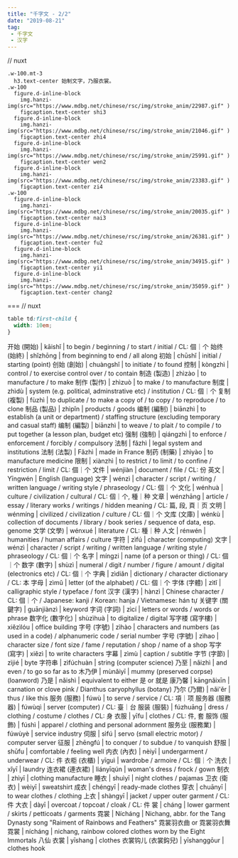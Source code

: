 ```yaml
---
title: "千字文 - 2/2"
date: "2019-08-21"
tag: 
 - 千字文
 - 汉字
---
```

// nuxt

```pug
.w-100.mt-3
  h3.text-center 始制文字，乃服衣裳。
.w-100
  figure.d-inline-block
    img.hanzi-img(src="https://www.mdbg.net/chinese/rsc/img/stroke_anim/22987.gif" )
    figcaption.text-center shi3
  figure.d-inline-block
    img.hanzi-img(src="https://www.mdbg.net/chinese/rsc/img/stroke_anim/21046.gif" )
    figcaption.text-center zhi4
  figure.d-inline-block
    img.hanzi-img(src="https://www.mdbg.net/chinese/rsc/img/stroke_anim/25991.gif" )
    figcaption.text-center wen2
  figure.d-inline-block
    img.hanzi-img(src="https://www.mdbg.net/chinese/rsc/img/stroke_anim/23383.gif" )
    figcaption.text-center zi4
.w-100
  figure.d-inline-block
    img.hanzi-img(src="https://www.mdbg.net/chinese/rsc/img/stroke_anim/20035.gif" )
    figcaption.text-center nai3
  figure.d-inline-block
    img.hanzi-img(src="https://www.mdbg.net/chinese/rsc/img/stroke_anim/26381.gif" )
    figcaption.text-center fu2
  figure.d-inline-block
    img.hanzi-img(src="https://www.mdbg.net/chinese/rsc/img/stroke_anim/34915.gif" )
    figcaption.text-center yi1
  figure.d-inline-block
    img.hanzi-img(src="https://www.mdbg.net/chinese/rsc/img/stroke_anim/35059.gif" )
    figcaption.text-center chang2
```

===
// nuxt

```css
table td:first-child {
  width: 10em;
}
```

开始 (開始) | kāishǐ | to begin / beginning / to start / initial / CL: 個｜个
始终 (始終) | shǐzhōng | from beginning to end / all along
初始 | chūshǐ | initial / starting (point)
创始 (創始) | chuàngshǐ | to initiate / to found
控制 | kòngzhì | control / to exercise control over / to contain
制造 (製造) | zhìzào | to manufacture / to make
制作 (製作) | zhìzuò | to make / to manufacture
制度 | zhìdù | system (e.g. political, adminstrative etc) / institution / CL: 個｜个
复制 (複製) | fùzhì | to duplicate / to make a copy of / to copy / to reproduce / to clone
制品 (製品) | zhìpǐn | products / goods
编制 (編制) | biānzhì | to establish (a unit or department) / staffing structure (excluding temporary and casual staff)
编制 (編製) | biānzhì | to weave / to plait / to compile / to put together (a lesson plan, budget etc)
强制 (強制) | qiángzhì | to enforce / enforcement / forcibly / compulsory
法制 | fǎzhì | legal system and institutions
法制 (法製) | Fǎzhì | made in France
制药 (制藥) | zhìyào | to manufacture medicine
限制 | xiànzhì | to restrict / to limit / to confine / restriction / limit / CL: 個｜个
文件 | wénjiàn | document / file / CL: 份
英文 | Yīngwén | English (language)
文字 | wénzì | character / script / writing / written language / writing style / phraseology / CL: 個｜个
文化 | wénhuà | culture / civilization / cultural / CL: 個｜个, 種｜种
文章 | wénzhāng | article / essay / literary works / writings / hidden meaning / CL: 篇, 段, 頁｜页
文明 | wénmíng | civilized / civilization / culture / CL: 個｜个
文库 (文庫) | wénkù | collection of documents / library / book series / sequence of data, esp. genome
文学 (文學) | wénxué | literature / CL: 種｜种
人文 | rénwén | humanities / human affairs / culture
字符 | zìfú | character (computing)
文字 | wénzì | character / script / writing / written language / writing style / phraseology / CL: 個｜个
名字 | míngzi | name (of a person or thing) / CL: 個｜个
数字 (數字) | shùzì | numeral / digit / number / figure / amount / digital (electronics etc) / CL: 個｜个
字典 | zìdiǎn | dictionary / character dictionary / CL: 本
字母 | zìmǔ | letter (of the alphabet) / CL: 個｜个
字体 (字體) | zìtǐ | calligraphic style / typeface / font
汉字 (漢字) | hànzì | Chinese character / CL: 個｜个 / Japanese: kanji / Korean: hanja / Vietnamese: hán tự
关键字 (關鍵字) | guānjiànzì | keyword
字词 (字詞) | zìcí | letters or words / words or phrase
数字化 (數字化) | shùzìhuà | to digitalize / digital
写字楼 (寫字樓) | xiězìlóu | office building
字号 (字號) | zìhào | characters and numbers (as used in a code) / alphanumeric code / serial number
字号 (字號) | zìhao | character size / font size / fame / reputation / shop / name of a shop
写字 (寫字) | xiězì | to write characters
字幕 | zìmù | caption / subtitle
字节 (字節) | zìjié | byte
字符串 | zìfúchuàn | string (computer science)
乃至 | nǎizhì | and even / to go so far as to
木乃伊 | mùnǎiyī | mummy (preserved corpse) (loanword)
乃是 | nǎishì | equivalent to either 是 or 就是
康乃馨 | kāngnǎixīn | carnation or clove pink / Dianthus caryophyllus (botany)
乃尔 (乃爾) | nǎi'ěr | thus / like this
服务 (服務) | fúwù | to serve / service / CL: 項｜项
服务器 (服務器) | fúwùqì | server (computer) / CL: 臺｜台
服装 (服裝) | fúzhuāng | dress / clothing / costume / clothes / CL: 身
衣服 | yīfu | clothes / CL: 件, 套
服饰 (服飾) | fúshì | apparel / clothing and personal adornment
服务业 (服務業) | fúwùyè | service industry
伺服 | sìfú | servo (small electric motor) / computer server
征服 | zhēngfú | to conquer / to subdue / to vanquish
舒服 | shūfu | comfortable / feeling well
内衣 (內衣) | nèiyī | undergarment / underwear / CL: 件
衣柜 (衣櫃) | yīguì | wardrobe / armoire / CL: 個｜个
洗衣 | xǐyī | laundry
连衣裙 (連衣裙) | liányīqún | woman's dress / frock / gown
制衣 | zhìyī | clothing manufacture
睡衣 | shuìyī | night clothes / pajamas
卫衣 (衛衣) | wèiyī | sweatshirt
成衣 | chéngyī | ready-made clothes
穿衣 | chuānyī | to wear clothes / clothing
上衣 | shàngyī | jacket / upper outer garment / CL: 件
大衣 | dàyī | overcoat / topcoat / cloak / CL: 件
裳 | cháng | lower garment / skirts / petticoats / garments
霓裳 | Nícháng | Nichang, abbr. for the Tang Dynasty song "Raiment of Rainbows and Feathers" 霓裳羽衣曲 or 霓裳羽衣舞
霓裳 | nícháng | nichang, rainbow colored clothes worn by the Eight Immortals 八仙
衣裳 | yīshang | clothes
衣裳钩儿 (衣裳鈎兒) | yīshanggōur | clothes hook
